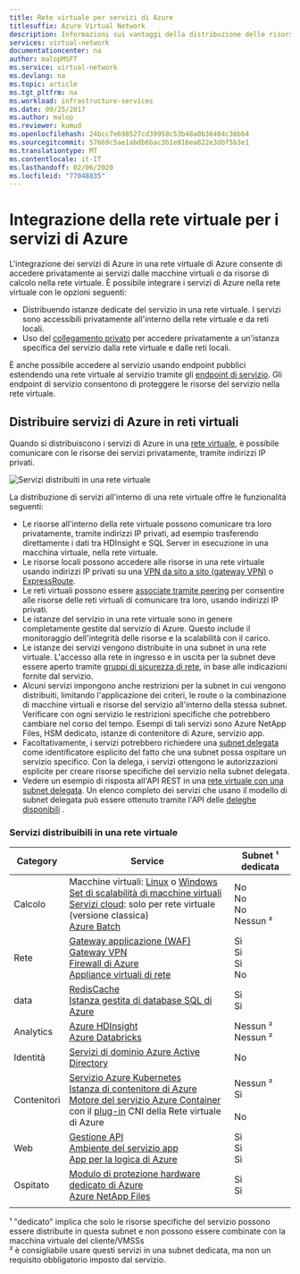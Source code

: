```yaml
---
title: Rete virtuale per servizi di Azure
titlesuffix: Azure Virtual Network
description: Informazioni sui vantaggi della distribuzione delle risorse in una rete virtuale. Le risorse nelle reti virtuali possono comunicare tra loro e con le risorse locali senza che il traffico attraversi Internet.
services: virtual-network
documentationcenter: na
author: malopMSFT
ms.service: virtual-network
ms.devlang: na
ms.topic: article
ms.tgt_pltfrm: na
ms.workload: infrastructure-services
ms.date: 09/25/2017
ms.author: malop
ms.reviewer: kumud
ms.openlocfilehash: 24bcc7e698527cd39958c53b48a0b36404c36bb4
ms.sourcegitcommit: 57669c5ae1abdb6bac3b1e816ea822e3dbf5b3e1
ms.translationtype: MT
ms.contentlocale: it-IT
ms.lasthandoff: 02/06/2020
ms.locfileid: "77048835"
---
```

# <a name="virtual-network-integration-for-azure-services"></a>Integrazione della rete virtuale per i servizi di Azure

L'integrazione dei servizi di Azure in una rete virtuale di Azure consente di accedere privatamente ai servizi dalle macchine virtuali o da risorse di calcolo nella rete virtuale.
È possibile integrare i servizi di Azure nella rete virtuale con le opzioni seguenti:
- Distribuendo istanze dedicate del servizio in una rete virtuale. I servizi sono accessibili privatamente all'interno della rete virtuale e da reti locali.
- Uso del [collegamento privato](../private-link/private-link-overview.md) per accedere privatamente a un'istanza specifica del servizio dalla rete virtuale e dalle reti locali.

È anche possibile accedere al servizio usando endpoint pubblici estendendo una rete virtuale al servizio tramite gli [endpoint di servizio](virtual-network-service-endpoints-overview.md). Gli endpoint di servizio consentono di proteggere le risorse del servizio nella rete virtuale.
 
## <a name="deploy-azure-services-into-virtual-networks"></a>Distribuire servizi di Azure in reti virtuali

Quando si distribuiscono i servizi di Azure in una [rete virtuale](virtual-networks-overview.md), è possibile comunicare con le risorse dei servizi privatamente, tramite indirizzi IP privati.

![Servizi distribuiti in una rete virtuale](./media/virtual-network-for-azure-services/deploy-service-into-vnet.png)

La distribuzione di servizi all'interno di una rete virtuale offre le funzionalità seguenti:

- Le risorse all'interno della rete virtuale possono comunicare tra loro privatamente, tramite indirizzi IP privati, ad esempio trasferendo direttamente i dati tra HDInsight e SQL Server in esecuzione in una macchina virtuale, nella rete virtuale.
- Le risorse locali possono accedere alle risorse in una rete virtuale usando indirizzi IP privati su una [VPN da sito a sito (gateway VPN)](../vpn-gateway/vpn-gateway-about-vpngateways.md?toc=%2fazure%2fvirtual-network%2ftoc.json#s2smulti) o [ExpressRoute](../expressroute/expressroute-introduction.md?toc=%2fazure%2fvirtual-network%2ftoc.json).
- Le reti virtuali possono essere [associate tramite peering](virtual-network-peering-overview.md) per consentire alle risorse delle reti virtuali di comunicare tra loro, usando indirizzi IP privati.
- Le istanze del servizio in una rete virtuale sono in genere completamente gestite dal servizio di Azure. Questo include il monitoraggio dell'integrità delle risorse e la scalabilità con il carico.
- Le istanze dei servizi vengono distribuite in una subnet in una rete virtuale. L'accesso alla rete in ingresso e in uscita per la subnet deve essere aperto tramite [gruppi di sicurezza di rete](security-overview.md#network-security-groups), in base alle indicazioni fornite dal servizio.
- Alcuni servizi impongono anche restrizioni per la subnet in cui vengono distribuiti, limitando l'applicazione dei criteri, le route o la combinazione di macchine virtuali e risorse del servizio all'interno della stessa subnet. Verificare con ogni servizio le restrizioni specifiche che potrebbero cambiare nel corso del tempo. Esempi di tali servizi sono Azure NetApp Files, HSM dedicato, istanze di contenitore di Azure, servizio app. 
- Facoltativamente, i servizi potrebbero richiedere una [subnet delegata](virtual-network-manage-subnet.md#add-a-subnet) come identificatore esplicito del fatto che una subnet possa ospitare un servizio specifico. Con la delega, i servizi ottengono le autorizzazioni esplicite per creare risorse specifiche del servizio nella subnet delegata.
- Vedere un esempio di risposta all'API REST in una [rete virtuale con una subnet delegata](https://docs.microsoft.com/rest/api/virtualnetwork/virtualnetworks/get#get-virtual-network-with-a-delegated-subnet). Un elenco completo dei servizi che usano il modello di subnet delegata può essere ottenuto tramite l'API delle [deleghe disponibili](https://docs.microsoft.com/rest/api/virtualnetwork/availabledelegations/list) .

### <a name="services-that-can-be-deployed-into-a-virtual-network"></a>Servizi distribuibili in una rete virtuale

|Category|Service| Subnet ¹ dedicata
|-|-|-|
| Calcolo | Macchine virtuali: [Linux](../virtual-machines/linux/infrastructure-networking-guidelines.md?toc=%2fazure%2fvirtual-network%2ftoc.json) o [Windows](../virtual-machines/windows/infrastructure-networking-guidelines.md?toc=%2fazure%2fvirtual-network%2ftoc.json) <br/>[Set di scalabilità di macchine virtuali](../virtual-machine-scale-sets/virtual-machine-scale-sets-mvss-existing-vnet.md?toc=%2fazure%2fvirtual-network%2ftoc.json)<br/>[Servizi cloud](https://msdn.microsoft.com/library/azure/jj156091): solo per rete virtuale (versione classica)<br/> [Azure Batch](../batch/batch-api-basics.md?toc=%2fazure%2fvirtual-network%2ftoc.json#virtual-network-vnet-and-firewall-configuration)| No <br/> No <br/> No <br/> Nessun ²
| Rete | [Gateway applicazione (WAF)](../application-gateway/application-gateway-ilb-arm.md?toc=%2fazure%2fvirtual-network%2ftoc.json)<br/>[Gateway VPN](../vpn-gateway/vpn-gateway-about-vpngateways.md?toc=%2fazure%2fvirtual-network%2ftoc.json)<br/>[Firewall di Azure](../firewall/overview.md?toc=%2fazure%2fvirtual-network%2ftoc.json) <br/>[Appliance virtuali di rete](/windows-server/networking/sdn/manage/use-network-virtual-appliances-on-a-vn) | Sì <br/> Sì <br/> Sì <br/> No
|data|[RedisCache](../azure-cache-for-redis/cache-how-to-premium-vnet.md?toc=%2fazure%2fvirtual-network%2ftoc.json)<br/>[Istanza gestita di database SQL di Azure](../sql-database/sql-database-managed-instance-connectivity-architecture.md?toc=%2fazure%2fvirtual-network%2ftoc.json)| Sì <br/> Sì <br/> 
|Analytics | [Azure HDInsight](../hdinsight/hdinsight-extend-hadoop-virtual-network.md?toc=%2fazure%2fvirtual-network%2ftoc.json)<br/>[Azure Databricks](../azure-databricks/what-is-azure-databricks.md?toc=%2fazure%2fvirtual-network%2ftoc.json) |Nessun ² <br/> Nessun ² <br/> 
| Identità | [Servizi di dominio Azure Active Directory](../active-directory-domain-services/active-directory-ds-getting-started-vnet.md?toc=%2fazure%2fvirtual-network%2ftoc.json) |No <br/>
| Contenitori | [Servizio Azure Kubernetes](../aks/concepts-network.md?toc=%2fazure%2fvirtual-network%2ftoc.json)<br/>[Istanza di contenitore di Azure](https://www.aka.ms/acivnet)<br/>[Motore del servizio Azure Container](https://github.com/Azure/acs-engine) con il [plug-in](https://github.com/Azure/acs-engine/tree/master/examples/vnet) CNI della Rete virtuale di Azure|Nessun ²<br/> Sì <br/><br/> No
| Web | [Gestione API](../api-management/api-management-using-with-vnet.md?toc=%2fazure%2fvirtual-network%2ftoc.json)<br/>[Ambiente del servizio app](../app-service/web-sites-integrate-with-vnet.md?toc=%2fazure%2fvirtual-network%2ftoc.json)<br/>[App per la logica di Azure](../logic-apps/connect-virtual-network-vnet-isolated-environment-overview.md?toc=%2fazure%2fvirtual-network%2ftoc.json)<br/>|Sì <br/> Sì <br/> Sì
| Ospitato | [Modulo di protezione hardware dedicato di Azure](../dedicated-hsm/index.yml?toc=%2fazure%2fvirtual-network%2ftoc.json)<br/>[Azure NetApp Files](../azure-netapp-files/azure-netapp-files-introduction.md?toc=%2fazure%2fvirtual-network%2ftoc.json)<br/>|Sì <br/> Sì <br/>
| | |

¹ "dedicato" implica che solo le risorse specifiche del servizio possono essere distribuite in questa subnet e non possono essere combinate con la macchina virtuale del cliente/VMSSs <br/> ² è consigliabile usare questi servizi in una subnet dedicata, ma non un requisito obbligatorio imposto dal servizio.

